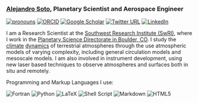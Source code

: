 ### [Alejandro Soto](https://www.alejandrosoto.net), Planetary Scientist and Aerospace Engineer

[![pronouns](https://img.shields.io/static/v1?label=pronouns&message=he/him&color=red&style=flat)](https://www.alejandrosoto.net)
[![ORCID](https://img.shields.io/static/v1?label=ORCID&message=0000-0002-2333-0307&color=green&style=flat&logo=orcid)](https://orcid.org/0000-0002-2333-0307)
[![Google Scholar](https://img.shields.io/static/v1?label=&message=Google%20Scholar&color=gray&style=flat&logo=google-scholar)](https://scholar.google.com/citations?user=Tr1F6wUAAAAJ)
[![Twitter URL](https://img.shields.io:/static/v1?label=Twitter&message=soto97&logo=twitter&color=1C87EB&style=flat)](https://twitter.com/soto97)
[![LinkedIn](https://img.shields.io/static/v1?label=&message=LinkedIn&color=0077B5&style=flat&logo=linkedin)](https://www.linkedin.com/in/soto97/)

I am a Research Scientist at the [Southwest Research Institute (SwRI)](https://www.swri.org), where I work in the [Planetary Science Directorate in Boulder, CO](https://www.boulder.swri.edu). I study the [climate](http://alejandrosoto.net/project/atmospheric_collapse/) [dynamics](http://alejandrosoto.net/project/hydrology/) of terrestrial atmospheres through the use atmospheric models of varying complexity, including general circulation models and mesoscale models. I am also involved in instrument development, using new laser based techniques to observe atmospheres and surfaces both in situ and remotely. 

Programming and Markup Languages I use:

![Fortran](https://img.shields.io/badge/Fortran-%23734F96.svg?style=flat&logo=fortran&logoColor=white)
![Python](https://img.shields.io/badge/python-3670A0?style=flat&logo=python&logoColor=ffdd54)
![LaTeX](https://img.shields.io/badge/latex-%23008080.svg?style=flat&logo=latex&logoColor=white)
![Shell Script](https://img.shields.io/badge/shell_script-%23121011.svg?style=flat&logo=gnu-bash&logoColor=white&labelColor=blue&color=blue)
![Markdown](https://img.shields.io/badge/markdown-%23000000.svg?style=flat&logo=markdown&logoColor=white)
![HTML5](https://img.shields.io/badge/html5-%23E34F26.svg?style=flat&logo=html5&logoColor=white)

<!--
**soto97/soto97** is a ✨ _special_ ✨ repository because its `README.md` (this file) appears on your GitHub profile.

Here are some ideas to get you started:

- 🔭 I’m currently working on ...
- 🌱 I’m currently learning ...
- 👯 I’m looking to collaborate on ...
- 🤔 I’m looking for help with ...
- 💬 Ask me about ...
- 📫 How to reach me: ...
- 😄 Pronouns: ...
- ⚡ Fun fact: ...
-->
